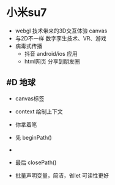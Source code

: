 # 小米su7
  - webgl 技术带来的3D交互体验  canvas
  - 与2D不一样 数字孪生技术、VR、游戏
  - 病毒式传播
    - 抖音 android/ios 应用
    -  html网页 分享到朋友圈



## #D 地球
- canvas标签
- context 绘制上下文
- 你拿着笔
- 先 beginPath() 
- 
- 最后 closePath()

- 批量声明变量，简洁，省let 可读性更好